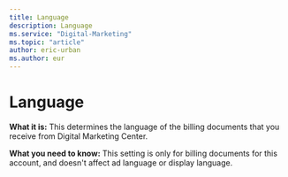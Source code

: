 ```yaml
---
title: Language
description: Language
ms.service: "Digital-Marketing"
ms.topic: "article"
author: eric-urban
ms.author: eur
---
```


# Language

**What it is:**  This determines the language of the billing documents that you receive from Digital Marketing Center.

**What you need to know:**  This setting is only for billing documents for this account, and doesn't affect ad language or display language.



